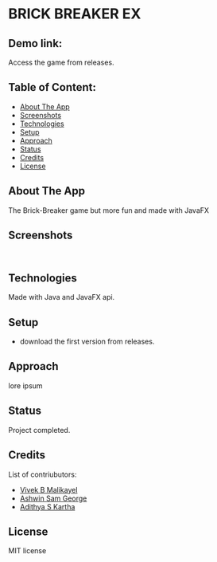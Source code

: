 # BRICK BREAKER EX

## Demo link:
Access the game from releases.

## Table of Content:

- [About The App](#about-the-app)
- [Screenshots](#screenshots)
- [Technologies](#technologies)
- [Setup](#setup)
- [Approach](#approach)
- [Status](#status)
- [Credits](#credits)
- [License](#license)

## About The App
The Brick-Breaker game but more fun and made with JavaFX 

## Screenshots
`
`

## Technologies
Made with Java and JavaFX api.

## Setup
- download the first version from releases.

## Approach
lore ipsum

## Status
Project completed.

## Credits
List of contriubutors:
- [Vivek B Malikayel](https://github.com/VivekBM22)
- [Ashwin Sam George](https://github.com/AshwinC8)
- [Adithya S Kartha](https://github.com/AadiSKartha)


## License
MIT license
